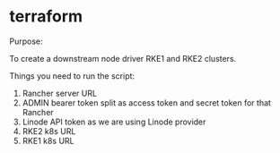 # terraform
Purpose:

To create a downstream node driver RKE1 and RKE2 clusters. 

Things you need to run the script:

1. Rancher server URL
2. ADMIN bearer token split as access token and secret token for that Rancher
3. Linode API token as we are using Linode provider
4. RKE2 k8s URL
5. RKE1 k8s URL



